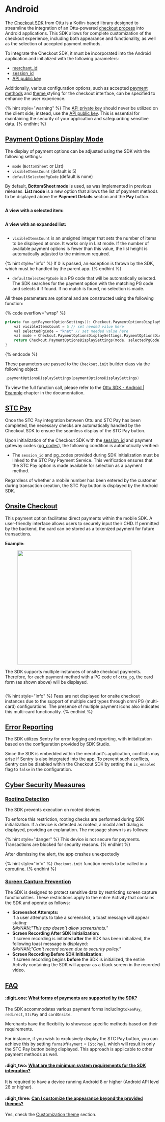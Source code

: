 # Android

The [Checkout SDK](../) from Ottu is a Kotlin-based library designed to streamline the integration of an Ottu-powered [checkout process](../#ottu-checkout-sdk-flow) into Android applications. This SDK allows for complete customization of the checkout experience, including both appearance and functionality, as well as the selection of accepted payment methods.

To integrate the Checkout SDK, it must be incorporated into the Android application and initialized with the following parameters:

* [merchant\_id](https://app.gitbook.com/s/su3y9UFjvaXZBxug1JWQ/#merchant_id-string)
* [session\_id](./#sessionid-string-required)
* [API public key](../../authentication.md#public-key)

Additionally, various configuration options, such as accepted [payment methods](./#formsofpayment-array-optional) and [theme ](./#customization-theme)styling for the checkout interface, can be specified to enhance the user experience.

{% hint style="warning" %}
The [API private key](../../authentication.md#private-key-api-key) should never be utilized on the client side; instead, use the [API public key](../../authentication.md#public-key). This is essential for maintaining the security of your application and safeguarding sensitive data.
{% endhint %}

## [Payment Options Display Mode](./#payment-options-display-mode) <a href="#payment-options-display-mode" id="payment-options-display-mode"></a>

The display of payment options can be adjusted using the SDK with the following settings:

* `mode` (`BottomSheet` or List)
* `visibleItemsCount` (default is 5)
* `defaultSelectedPgCode` (default is none)

By default, **BottomSheet mode** is used, as was implemented in previous releases. **List mode** is a new option that allows the list of payment methods to be displayed above the **Payment Details** section and the **Pay** button.

<figure><img src="../../../.gitbook/assets/image (8).png" alt=""><figcaption></figcaption></figure>

**A view with a selected item:**

<figure><img src="../../../.gitbook/assets/image (1) (1).png" alt=""><figcaption></figcaption></figure>

**A view with an expanded list:**

<figure><img src="../../../.gitbook/assets/image (2) (1).png" alt=""><figcaption></figcaption></figure>

* `visibleItemsCount` is an unsigned integer that sets the number of items to be displayed at once. It works only in List mode. If the number of available payment options is fewer than this value, the list height is automatically adjusted to the minimum required.

{% hint style="info" %}
If 0 is passed, an exception is thrown by the SDK, which must be handled by the parent app.
{% endhint %}

* `defaultSelectedPgCode` is a PG code that will be automatically selected. The SDK searches for the payment option with the matching PG code and selects it if found. If no match is found, no selection is made.

All these parameters are optional and are constructed using the following function:

{% code overflow="wrap" %}
```swift
private fun getPaymentOptionSettings(): Checkout.PaymentOptionsDisplaySettings {
    val visibleItemsCount = 5 // set needed value here
    val selectedPgCode = "knet" // set needed value here
    val mode = Checkout.PaymentOptionsDisplaySettings.PaymentOptionsDisplayMode.List(visibleItemsCount)
    return Checkout.PaymentOptionsDisplaySettings(mode, selectedPgCode)
}
```
{% endcode %}

These parameters are passed to the `Checkout.init` builder class via the following object:

```swift
.paymentOptionsDisplaySettings(paymentOptionsDisplaySettings)
```

To view the full function call, please refer to the [Ottu SDK - Android | Example](./#example) chapter in the documentation.

## [STC Pay](./#stc-pay) <a href="#stc-pay" id="stc-pay"></a>

Once the STC Pay integration between Ottu and STC Pay has been completed, the necessary checks are automatically handled by the Checkout SDK to ensure the seamless display of the STC Pay button.

Upon initialization of the Checkout SDK with the [session\_id](./#sessionid-string-required) and payment gateway codes ([pg\_codes](../../checkout-api.md#pg_codes-array-required)), the following condition is automatically verified:

* The `session_id` and pg\_codes provided during SDK initialization must be linked to the STC Pay Payment Service. This verification ensures that the STC Pay option is made available for selection as a payment method.

Regardless of whether a mobile number has been entered by the customer during transaction creation, the STC Pay button is displayed by the Android SDK.

## [Onsite Checkout](./#onsite-checkout)

This payment option facilitates direct payments within the mobile SDK. A user-friendly interface allows users to securely input their CHD. If permitted by the backend, the card can be stored as a tokenized payment for future transactions.

**Example:**

<figure><img src="../../../.gitbook/assets/image (96).png" alt="" width="371"><figcaption></figcaption></figure>

The SDK supports multiple instances of onsite checkout payments. Therefore, for each payment method with a PG code of `ottu_pg`, the card form (as shown above) will be displayed.

<figure><img src="../../../.gitbook/assets/image (3) (1).png" alt=""><figcaption></figcaption></figure>

{% hint style="info" %}
Fees are not displayed for onsite checkout instances due to the support of multiple card types through omni PG (multi-card) configurations. The presence of multiple payment icons also indicates this multi-card functionality.
{% endhint %}

## [Error Reporting](./#error-reporting) <a href="#error-reporting" id="error-reporting"></a>

The SDK utilizes Sentry for error logging and reporting, with initialization based on the configuration provided by SDK Studio.

Since the SDK is embedded within the merchant's application, conflicts may arise if Sentry is also integrated into the app. To prevent such conflicts, Sentry can be disabled within the Checkout SDK by setting the `is_enabled` flag to `false` in the configuration.

## [Cyber Security Measures](./#cyber-security-measures) <a href="#cyber-security-measures" id="cyber-security-measures"></a>

### [Rooting Detection](./#rooting-detection)

The SDK prevents execution on rooted devices.

To enforce this restriction, rooting checks are performed during SDK initialization. If a device is detected as rooted, a modal alert dialog is displayed, providing an explanation. The message shown is as follows:

{% hint style="danger" %}
This device is not secure for payments. Transactions are blocked for security reasons.
{% endhint %}

After dismissing the alert, the app crashes unexpectedly

{% hint style="info" %}
&#x20;`Checkout.init` function needs to be called in a coroutine.
{% endhint %}

### [Screen Capture Prevention](./#screen-capture-prevention)

The SDK is designed to protect sensitive data by restricting screen capture functionalities. These restrictions apply to the entire Activity that contains the SDK and operate as follows:

* **Screenshot Attempts:**\
  If a user attempts to take a screenshot, a toast message will appear stating:\
  &#xNAN;_"This app doesn’t allow screenshots."_
* **Screen Recording After SDK Initialization:**\
  If screen recording is initiated **after** the SDK has been initialized, the following toast message is displayed:\
  &#xNAN;_"Can't record screen due to security policy."_
* **Screen Recording Before SDK Initialization:**\
  If screen recording begins **before** the SDK is initialized, the entire Activity containing the SDK will appear as a black screen in the recorded video.

## [FAQ](./#faq) <a href="#faq" id="faq"></a>

#### :digit\_one: [What forms of payments are supported by the SDK?](./#id-1.-what-forms-of-payments-are-supported-by-the-sdk) <a href="#id-1.-what-forms-of-payments-are-supported-by-the-sdk" id="id-1.-what-forms-of-payments-are-supported-by-the-sdk"></a>

The SDK accommodates various payment forms including`tokenPay`, `redirect`, `StcPay` and `cardOnsite`.&#x20;

Merchants have the flexibility to showcase specific methods based on their requirements.&#x20;

For instance, if you wish to exclusively display the STC Pay button, you can achieve this by setting `formsOfPayment` = `[StcPay]`, which will result in only the STC Pay button being displayed. This approach is applicable to other payment methods as well.

#### :digit\_two: [What are the minimum system requirements for the SDK integration?](./#id-2.-what-are-the-minimum-system-requirements-for-the-sdk-integration) <a href="#id-2.-what-are-the-minimum-system-requirements-for-the-sdk-integration" id="id-2.-what-are-the-minimum-system-requirements-for-the-sdk-integration"></a>

It is required to have a device running Android 8 or higher (Android API level 26 or higher).

#### :digit\_three: [Can I customize the appearance beyond the provided themes?](./#id-3.-can-i-customize-the-appearance-beyond-the-provided-themes) <a href="#id-3.-can-i-customize-the-appearance-beyond-the-provided-themes" id="id-3.-can-i-customize-the-appearance-beyond-the-provided-themes"></a>

Yes, check the [Customization theme](./#customization-theme) section.
